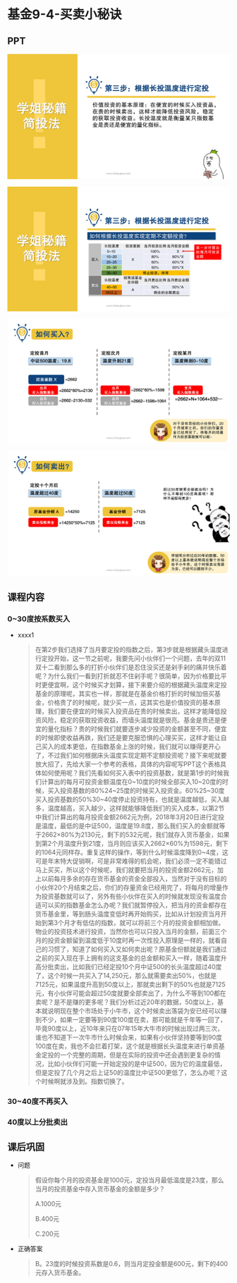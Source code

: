 # 基金9-4-买卖小秘诀

## PPT

![课程ppt](assets/9-4-1.jpeg)

![课程ppt](assets/9-4-2.jpeg)

![课程ppt](assets/9-4-3.jpeg)

![课程ppt](assets/9-4-4.jpeg)

## 课程内容

### 0~30度按系数买入

- xxxx1

  > 在第2步我们选择了当月要定投的指数之后，第3步就是根据藏头温度进行定投开始，这一节之前呢，我要先问小伙伴们一个问题，去年的双11双十二看到那么多的打折小伙伴们是忍住没买还是剁手剁的痛并快乐着呢？为什么我们一看到打折就忍不住剁手呢？很简单，因为价格要比平时更便宜啊，这个时候买才划算，接下来要介绍的根据藏头温度来定投基金的原理呢，其实也一样，那就是在基金价格打折的时候加倍买基金，价格贵了的时候呢，就少买一点，这其实也是价值投资的基本原理，我们要在便宜的时候买入投资品在贵的时候卖出，这样才能降低投资风险，稳定的获取投资收益，而墙头温度就是很亮。基金是贵还是便宜的量化指标？贵的时候我们就要逐步减少投资的金额甚至不同，便宜的时候即使收益再跌，我们还是要克服恐惧的心理买买，这样才能让自己买入的成本更低，在指数基金上涨的时候，我们就可以赚得更开心了，不过我们如何根据床头温度实现定期不定额投资呢？接下来呢就要放大招了，先给大家一个参考的表格，具体的内容呢写PPT这个表格具体如何使用呢？我们先看如何买入表中的投资基数，就是第1步的时候我们计算出的每月可投资金额温度在0~10度的时候全部买入10~20度的时候，买入投资基数的80%24~25度的时候买入投资金。60%25~30度买入投资基数的50%30~40度停止投资持有，也就是温度越低，买入越多，温度越高，买入越少，这样就能够降低我们的买入成本，以第2节中我们计算出的每月投资金额2662元为例，2018年3月20日进行定投是温度，最低的是中证500，温度是19.8度，那么我们买入的金额就等于2662×80%为2130元，剩下的532元呢，我们就存入货币基金，如果到第2个月温度升到21度，当月则应该买入2662×60%为1598元，剩下的1064元同样存。重复这样的操作，等到什么时候温度降到0~4度，这可是年末特大促销啊，可是非常难得的机会呢，我们必须一定不能错过马上买买，所以这个时候呢，我们就要把当月的投资金额2662元，加上以前每月多余的存在货币基金的资金全部投入，当然对于没有目标的小伙伴20个月结束之后，你们的存量资金已经用完了，将每月的增量作为投资基数就可以了，另外有些小伙伴在买入的时候就发现没有温度合适可以买的指数基金怎么办呢？我们就暂停投入，把当月的资金都存在货币基金里，等到肠头温度变低时再开始购买，比如从计划投资当月开始到第3个月才有低估的指数，就可以将前三个月的投资金额相加做。物业的投资技术进行投资，当然你也可以只投入当月的金额，前面三个月的投资金额留到温度低于10度时再一次性投入原理是一样的，就看自己的习惯了，知道了如何买入又如何卖出呢？原基金份额就是我们通过之前的买入现在手上拥有的这支基金的总金额和买入一样，随着温度升高分批卖出，比如我们已经定投10个月中证500的长头温度超过40度了，这个时候一共买入了14,250元，那么就需要卖出50%，也就是7125元，如果温度升高到50度以上，那就卖出剩下的50%也就是7125元，有小伙伴可能会超过50度就要全部卖出了，为什么不等到100都在卖呢？是不是赚的更多呢？我们分析过近20年的数据，50度以上，基本就说明现在整个市场处于小牛市，这个时候卖出落袋为安已经可以赚到不少，如果一定要等到90度100度在卖，那可能就是千年等一回了，毕竟90度以上，近10年来只在07年15年大牛市的时候出现过两三次，谁也不知道下一次牛市什么时候会来，如果有小伙伴坚持要等到90度100度在卖，我也不会拦着打架，这个就是根据长头温度来进行单资基金定投的一个完整的周期，但是在实际的投资中还会遇到更复杂的情况，比如小伙伴们可能一开始定投的是中证500，因为它的温度最低，但是定投了几个月之后上证50的温度比中证500更低了，怎么办呢？这个时候啊就涉及到。指数切换了。

### 30~40度不再买入

### 40度以上分批卖出

## 课后巩固

- 问题

  > 假设你每个月的投资基金是1000元，定投当月最低温度是23度，那么当月的投资基金中存入货币基金的金额是多少？
  >
  > A.1000元
  >
  > B.400元
  >
  > C.200元

- 正确答案

  > B。23度的时候投资系数是0.6，则当月定投金额是600元，剩下的400元存入货币基金。